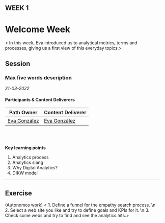 ## WEEK 1


# Welcome Week
< In this week, Eva introduced us to analytical metrics, terms and processes, giving us a first view of this everyday topics.>

## Session
### Max five words description

*21-03-2022*

#### Participants & Content Deliverers

| **Path Owner** | **Content Deliverer** | 
| --- | --- | 
| [Eva González](github.com/evag-empathy) | [Eva González](github.com/evag-empathy) | \

\
&nbsp;

**Key learning points**
1. Analytics process
2. Analytics slang
3. Why Digital Analytics?
4. DIKW model






****

## Exercise
(Autonomos work)
< 1. Define a funnel for the empathy search process. \n 2. Select a web site you like and try to define goals and KPIs for it. \n 3. Check some webs and try to find and see the analytics hits.>
